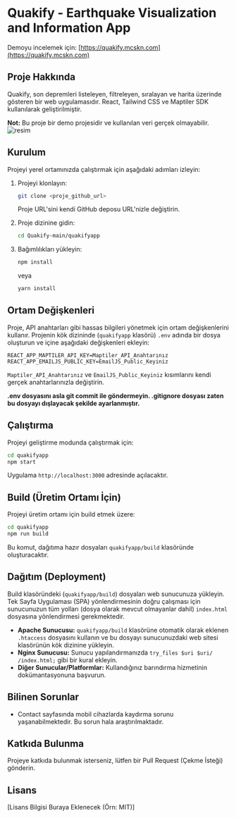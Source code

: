 # Quakify - Earthquake Visualization and Information App

Demoyu incelemek için: [https://quakify.mcskn.com](https://quakify.mcskn.com)
## Proje Hakkında

Quakify, son depremleri listeleyen, filtreleyen, sıralayan ve harita üzerinde gösteren bir web uygulamasıdır. React, Tailwind CSS ve Maptiler SDK kullanılarak geliştirilmiştir.

**Not:** Bu proje bir demo projesidir ve kullanılan veri gerçek olmayabilir.
![resim](https://github.com/user-attachments/assets/f2e51d61-93b4-411c-a8b7-3bb6a1ce8a80)

## Kurulum

Projeyi yerel ortamınızda çalıştırmak için aşağıdaki adımları izleyin:

1.  Projeyi klonlayın:

    ```bash
    git clone <proje_github_url>
    ```
    Proje URL'sini kendi GitHub deposu URL'nizle değiştirin.

2.  Proje dizinine gidin:

    ```bash
    cd Quakify-main/quakifyapp
    ```

3.  Bağımlılıkları yükleyin:

    ```bash
    npm install
    ```
    veya
    ```bash
    yarn install
    ```

## Ortam Değişkenleri

Proje, API anahtarları gibi hassas bilgileri yönetmek için ortam değişkenlerini kullanır. Projenin kök dizininde (`quakifyapp` klasörü) `.env` adında bir dosya oluşturun ve içine aşağıdaki değişkenleri ekleyin:

```env
REACT_APP_MAPTILER_API_KEY=Maptiler_API_Anahtarınız
REACT_APP_EMAILJS_PUBLIC_KEY=EmailJS_Public_Keyiniz
```

`Maptiler_API_Anahtarınız` ve `EmailJS_Public_Keyiniz` kısımlarını kendi gerçek anahtarlarınızla değiştirin.

**.env dosyasını asla git commit ile göndermeyin. .gitignore dosyası zaten bu dosyayı dışlayacak şekilde ayarlanmıştır.**

## Çalıştırma

Projeyi geliştirme modunda çalıştırmak için:

```bash
cd quakifyapp
npm start
```

Uygulama `http://localhost:3000` adresinde açılacaktır.

## Build (Üretim Ortamı İçin)

Projeyi üretim ortamı için build etmek üzere:

```bash
cd quakifyapp
npm run build
```

Bu komut, dağıtıma hazır dosyaları `quakifyapp/build` klasöründe oluşturacaktır.

## Dağıtım (Deployment)

Build klasöründeki (`quakifyapp/build`) dosyaları web sunucunuza yükleyin. Tek Sayfa Uygulaması (SPA) yönlendirmesinin doğru çalışması için sunucunuzun tüm yolları (dosya olarak mevcut olmayanlar dahil) `index.html` dosyasına yönlendirmesi gerekmektedir.

*   **Apache Sunucusu:** `quakifyapp/build` klasörüne otomatik olarak eklenen `.htaccess` dosyasını kullanın ve bu dosyayı sunucunuzdaki web sitesi klasörünün kök dizinine yükleyin.
*   **Nginx Sunucusu:** Sunucu yapılandırmanızda `try_files $uri $uri/ /index.html;` gibi bir kural ekleyin.
*   **Diğer Sunucular/Platformlar:** Kullandığınız barındırma hizmetinin dokümantasyonuna başvurun.

## Bilinen Sorunlar

*   Contact sayfasında mobil cihazlarda kaydırma sorunu yaşanabilmektedir. Bu sorun hala araştırılmaktadır.

## Katkıda Bulunma

Projeye katkıda bulunmak isterseniz, lütfen bir Pull Request (Çekme İsteği) gönderin.

## Lisans

[Lisans Bilgisi Buraya Eklenecek (Örn: MIT)]
